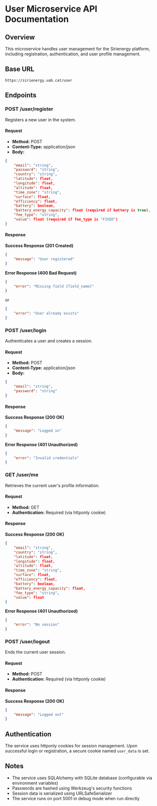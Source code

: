 # User Microservice API Documentation

## Overview
This microservice handles user management for the Sirienergy platform, including registration, authentication, and user profile management.

## Base URL
```
https://sirienergy.uab.cat/user
```

## Endpoints

### POST /user/register
Registers a new user in the system.

#### Request
- **Method:** POST
- **Content-Type:** application/json
- **Body:**
```json
{
    "email": "string",
    "password": "string",
    "country": "string",
    "latitude": float,
    "longitude": float,
    "altitude": float,
    "time_zone": "string",
    "surface": float,
    "efficiency": float,
    "battery": boolean,
    "battery_energy_capacity": float (required if battery is true),
    "fee_type": "string",
    "value": float (required if fee_type is "FIXED")
}
```

#### Response
**Success Response (201 Created)**
```json
{
    "message": "User registered"
}
```

**Error Response (400 Bad Request)**
```json
{
    "error": "Missing field {field_name}"
}
```
or
```json
{
    "error": "User already exists"
}
```

### POST /user/login
Authenticates a user and creates a session.

#### Request
- **Method:** POST
- **Content-Type:** application/json
- **Body:**
```json
{
    "email": "string",
    "password": "string"
}
```

#### Response
**Success Response (200 OK)**
```json
{
    "message": "Logged in"
}
```

**Error Response (401 Unauthorized)**
```json
{
    "error": "Invalid credentials"
}
```

### GET /user/me
Retrieves the current user's profile information.

#### Request
- **Method:** GET
- **Authentication:** Required (via httponly cookie)

#### Response
**Success Response (200 OK)**
```json
{
    "email": "string",
    "country": "string",
    "latitude": float,
    "longitude": float,
    "altitude": float,
    "time_zone": "string",
    "surface": float,
    "efficiency": float,
    "battery": boolean,
    "battery_energy_capacity": float,
    "fee_type": "string",
    "value": float
}
```

**Error Response (401 Unauthorized)**
```json
{
    "error": "No session"
}
```

### POST /user/logout
Ends the current user session.

#### Request
- **Method:** POST
- **Authentication:** Required (via httponly cookie)

#### Response
**Success Response (200 OK)**
```json
{
    "message": "Logged out"
}
```

## Authentication
The service uses httponly cookies for session management. Upon successful login or registration, a secure cookie named `user_data` is set.

## Notes
- The service uses SQLAlchemy with SQLite database (configurable via environment variables)
- Passwords are hashed using Werkzeug's security functions
- Session data is serialized using URLSafeSerializer
- The service runs on port 5001 in debug mode when run directly